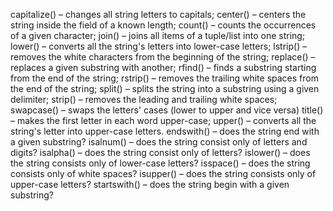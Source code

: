 capitalize() – changes all string letters to capitals;
center() – centers the string inside the field of a known length;
count() – counts the occurrences of a given character;
join() – joins all items of a tuple/list into one string;
lower() – converts all the string's letters into lower-case letters;
lstrip() – removes the white characters from the beginning of the string;
replace() – replaces a given substring with another;
rfind() – finds a substring starting from the end of the string;
rstrip() – removes the trailing white spaces from the end of the string;
split() – splits the string into a substring using a given delimiter;
strip() – removes the leading and trailing white spaces;
swapcase() – swaps the letters' cases (lower to upper and vice versa)
title() – makes the first letter in each word upper-case;
upper() – converts all the string's letter into upper-case letters.
endswith() – does the string end with a given substring?
isalnum() – does the string consist only of letters and digits?
isalpha() – does the string consist only of letters?
islower() – does the string consists only of lower-case letters?
isspace() – does the string consists only of white spaces?
isupper() – does the string consists only of upper-case letters?
startswith() – does the string begin with a given substring?